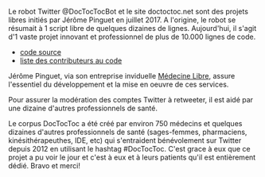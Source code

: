 Le robot Twitter @DocTocTocBot et le site doctoctoc.net sont des projets libres initiés par Jérôme Pinguet en juillet 2017. A l'origine, le robot se résumait à 1 script libre de quelques dizaines de lignes. Aujourd'hui, il s'agit d'1 vaste projet innovant et professionnel de plus de 10.000 lignes de code.

* [code source](https://github.com/doctoctoc/doctoctocbot)
* [liste des contributeurs au code](https://github.com/DocTocToc/doctoctocbot/graphs/contributors)

Jérôme Pinguet, via son entreprise inviduelle [Médecine Libre](https://medecinelibre.com), assure l'essentiel du développement et la mise en oeuvre de ces services.

Pour assurer la modération des comptes Twitter à retweeter, il est aidé par une dizaine d'autres professionnels de santé.

Le corpus DocTocToc a été créé par environ 750 médecins et quelques dizaines d'autres professionnels de santé (sages-femmes, pharmaciens, kinésithérapeuthes, IDE, etc) qui s'entraident bénévolement sur Twitter depuis 2012 en utilisant le hashtag #DocTocToc. C'est grace à eux que ce projet a pu voir le jour et c'est à eux et à leurs patients qu'il est entièrement dédié. Bravo et merci!